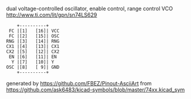 dual voltage-controlled oscillator, enable control, range control
VCO
http://www.ti.com/lit/gpn/sn74LS629


	    +----------+
	 FC |[1]   [16]| VCC
	 FC |[2]   [15]| OSC
	RNG |[3]   [14]| RNG
	CX1 |[4]   [13]| CX1
	CX2 |[5]   [12]| CX2
	 EN |[6]   [11]| EN
	  Y |[7]   [10]| Y
	OSC |[8]   [ 9]| GND
	    +----------+


generated by https://github.com/FBEZ/Pinout-AsciiArt from https://github.com/ask6483/kicad-symbols/blob/master/74xx.kicad_sym